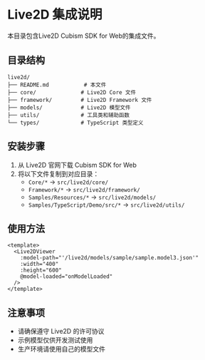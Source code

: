 # Live2D 集成说明

本目录包含Live2D Cubism SDK for Web的集成文件。

## 目录结构

```
live2d/
├── README.md           # 本文件
├── core/              # Live2D Core 文件
├── framework/         # Live2D Framework 文件
├── models/            # Live2D 模型文件
├── utils/             # 工具类和辅助函数
└── types/             # TypeScript 类型定义
```

## 安装步骤

1. 从 Live2D 官网下载 Cubism SDK for Web
2. 将以下文件复制到对应目录：
   - `Core/*` → `src/live2d/core/`
   - `Framework/*` → `src/live2d/framework/`
   - `Samples/Resources/*` → `src/live2d/models/`
   - `Samples/TypeScript/Demo/src/*` → `src/live2d/utils/`

## 使用方法

```vue
<template>
  <Live2DViewer 
    :model-path="'/live2d/models/sample/sample.model3.json'"
    :width="400"
    :height="600"
    @model-loaded="onModelLoaded"
  />
</template>
```

## 注意事项

- 请确保遵守 Live2D 的许可协议
- 示例模型仅供开发测试使用
- 生产环境请使用自己的模型文件